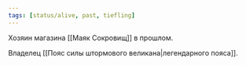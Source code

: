 ```yaml
---
tags: [status/alive, past, tiefling]
---
```


Хозяин магазина [[Маяк Сокровищ]] в прошлом.

Владелец [[Пояс силы штормового великана|легендарного пояса]].

